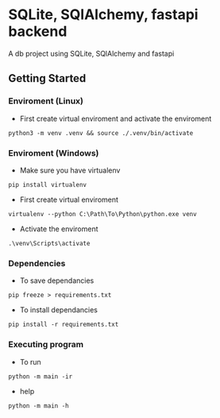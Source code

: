 # SQLite, SQlAlchemy, fastapi backend

A db project using SQLite, SQlAlchemy and fastapi

## Getting Started

### Enviroment (Linux)

- First create virtual enviroment and activate the enviroment

```
python3 -m venv .venv && source ./.venv/bin/activate
```

### Enviroment (Windows)

- Make sure you have virtualenv

```
pip install virtualenv
```

- First create virtual enviroment

```
virtualenv --python C:\Path\To\Python\python.exe venv
```

- Activate the enviroment

```
.\venv\Scripts\activate
```

### Dependencies

- To save dependancies

```
pip freeze > requirements.txt
```

- To install dependancies

```
pip install -r requirements.txt
```

### Executing program

- To run
```
python -m main -ir
```
- help
```
python -m main -h
```

